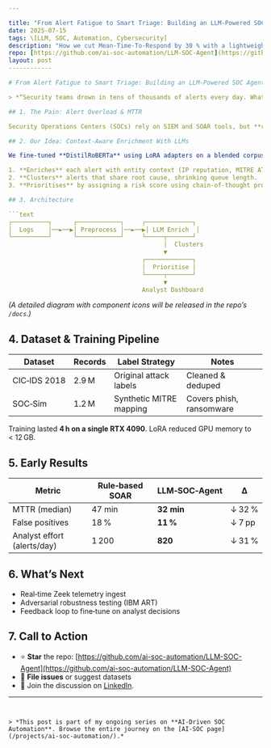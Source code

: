 ```yaml
---

title: "From Alert Fatigue to Smart Triage: Building an LLM-Powered SOC Agent"
date: 2025-07-15
tags: \[LLM, SOC, Automation, Cybersecurity]
description: "How we cut Mean‑Time‑To‑Respond by 30 % with a lightweight LLM pipeline."
repo: [https://github.com/ai-soc-automation/LLM-SOC-Agent](https://github.com/ai-soc-automation/LLM-SOC-Agent)
layout: post
------------

# From Alert Fatigue to Smart Triage: Building an LLM‑Powered SOC Agent

> *“Security teams drown in tens of thousands of alerts every day. What if a lightweight language model could triage them for you in real time?”*

## 1. The Pain: Alert Overload & MTTR

Security Operations Centers (SOCs) rely on SIEM and SOAR tools, but **rule‑based playbooks** often miss context, generating floods of false positives. Analysts spend hours weeding out noise, and **Mean‑Time‑To‑Respond (MTTR)** balloons.

## 2. Our Idea: Context‑Aware Enrichment With LLMs

We fine‑tuned **DistilRoBERTa** using LoRA adapters on a blended corpus of \_CIC‑IDS 2018\_ logs and our synthetic **SOC‑Sim** stream. The agent:

1. **Enriches** each alert with entity context (IP reputation, MITRE ATT\&CK techniques).
2. **Clusters** alerts that share root cause, shrinking queue length.
3. **Prioritises** by assigning a risk score using chain‑of‑thought prompting.

## 3. Architecture

```text
┌──────────┐      ┌────────────┐     ┌─────────────┐
│  Logs    │──►──▶│ Preprocess │──►──▶│ LLM Enrich  │
└──────────┘      └────────────┘     └─────┬───────┘
                                           │  Clusters
                                           ▼
                                     ┌─────────────┐
                                     │  Prioritise │
                                     └─────┬───────┘
                                           ▼
                                     Analyst Dashboard
```

*(A detailed diagram with component icons will be released in the repo’s `/docs`.)*

## 4. Dataset & Training Pipeline

| Dataset      | Records | Label Strategy          | Notes                    |
| ------------ | ------- | ----------------------- | ------------------------ |
| CIC‑IDS 2018 | 2.9 M   | Original attack labels  | Cleaned & deduped        |
| SOC‑Sim      | 1.2 M   | Synthetic MITRE mapping | Covers phish, ransomware |

Training lasted **4 h on a single RTX 4090**. LoRA reduced GPU memory to < 12 GB.

## 5. Early Results

| Metric                      | Rule‑based SOAR | LLM‑SOC‑Agent | Δ      |
| --------------------------- | --------------- | ------------- | ------ |
| MTTR (median)               | 47 min          | **32 min**    | ↓ 32 % |
| False positives             | 18 %            | **11 %**      | ↓ 7 pp |
| Analyst effort (alerts/day) | 1 200           | **820**       | ↓ 31 % |

## 6. What’s Next

* Real‑time Zeek telemetry ingest
* Adversarial robustness testing (IBM ART)
* Feedback loop to fine‑tune on analyst decisions

## 7. Call to Action

* ⭐ **Star** the repo: [https://github.com/ai-soc-automation/LLM-SOC-Agent](https://github.com/ai-soc-automation/LLM-SOC-Agent)
* 🐞 **File issues** or suggest datasets
* 💬 Join the discussion on [LinkedIn](https://www.linkedin.com/in/hazemelbaz).

---
```


> *This post is part of my ongoing series on **AI‑Driven SOC Automation**. Browse the entire journey on the [AI‑SOC page](/projects/ai-soc-automation/).*
